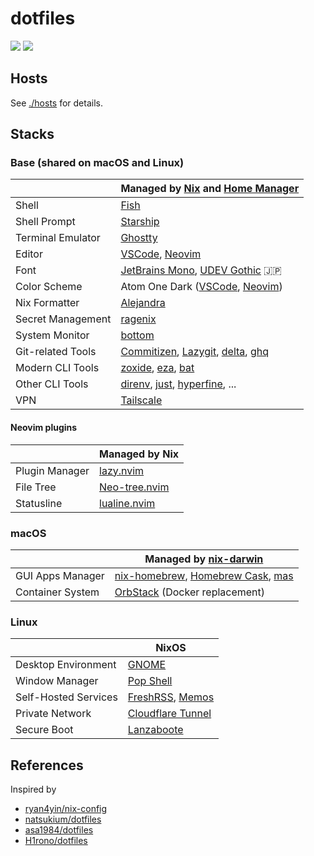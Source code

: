 # dotfiles

![](https://img.shields.io/badge/NixOS-unstable-informational.svg?style=for-the-badge&logo=nixos)
![](https://img.shields.io/badge/macOS-Sequoia-informational.svg?style=for-the-badge&logo=apple)

## Hosts

See [./hosts](./hosts) for details.

## Stacks

### Base (shared on macOS and Linux)

| | Managed by [Nix](https://github.com/NixOS/nix) and [Home Manager](https://github.com/nix-community/home-manager) |
| - | - |
| Shell | [Fish](https://github.com/fish-shell/fish-shell) |
| Shell Prompt | [Starship](https://github.com/starship/starship) |
| Terminal Emulator | [Ghostty](https://github.com/ghostty-org/ghostty) |
| Editor | [VSCode](https://github.com/microsoft/vscode), [Neovim](https://github.com/neovim/neovim) |
| Font | [JetBrains Mono](https://github.com/JetBrains/JetBrainsMono), [UDEV Gothic](https://github.com/yuru7/udev-gothic) 🇯🇵 |
| Color Scheme | Atom One Dark ([VSCode](https://github.com/Binaryify/OneDark-Pro), [Neovim](https://github.com/olimorris/onedarkpro.nvim)) |
| Nix Formatter | [Alejandra](https://github.com/kamadorueda/alejandra) |
| Secret Management | [ragenix](https://github.com/yaxitech/ragenix) |
| System Monitor | [bottom](https://github.com/ClementTsang/bottom) |
| Git-related Tools | [Commitizen](https://github.com/commitizen-tools/commitizen), [Lazygit](https://github.com/jesseduffield/lazygit), [delta](https://github.com/dandavison/delta), [ghq](https://github.com/x-motemen/ghq) |
| Modern CLI Tools | [zoxide](https://github.com/ajeetdsouza/zoxide), [eza](https://github.com/eza-community/eza), [bat](https://github.com/sharkdp/bat) |
| Other CLI Tools | [direnv](https://github.com/direnv/direnv), [just](https://github.com/casey/just), [hyperfine](https://github.com/sharkdp/hyperfine), ... |
| VPN | [Tailscale](https://github.com/tailscale/tailscale) |

#### Neovim plugins

| | Managed by Nix |
| - | - |
| Plugin Manager | [lazy.nvim](https://github.com/folke/lazy.nvim) |
| File Tree | [Neo-tree.nvim](https://github.com/nvim-neo-tree/neo-tree.nvim) |
| Statusline | [lualine.nvim](https://github.com/nvim-lualine/lualine.nvim) |

### macOS

| | Managed by [nix-darwin](https://github.com/LnL7/nix-darwin) |
| - | - |
| GUI Apps Manager | [nix-homebrew](https://github.com/zhaofengli/nix-homebrew), [Homebrew Cask](https://github.com/Homebrew/homebrew-cask), [mas](https://github.com/mas-cli/mas) |
| Container System | [OrbStack](https://orbstack.dev) (Docker replacement) |

### Linux

| | NixOS |
| - | - |
| Desktop Environment | [GNOME](https://gitlab.gnome.org/GNOME/gnome-shell) |
| Window Manager | [Pop Shell](https://github.com/pop-os/shell) |
| Self-Hosted Services | [FreshRSS](https://github.com/FreshRSS/FreshRSS), [Memos](https://github.com/usememos/memos) |
| Private Network | [Cloudflare Tunnel](https://www.cloudflare.com/products/tunnel/) |
| Secure Boot | [Lanzaboote](https://github.com/nix-community/lanzaboote) |

## References

Inspired by

- [ryan4yin/nix-config](https://github.com/ryan4yin/nix-config)
- [natsukium/dotfiles](https://github.com/natsukium/dotfiles)
- [asa1984/dotfiles](https://github.com/asa1984/dotfiles)
- [H1rono/dotfiles](https://github.com/H1rono/dotfiles)